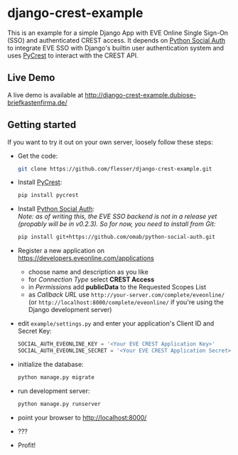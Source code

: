 # django-crest-example
This is an example for a simple Django App with EVE Online Single Sign-On (SSO) and authenticated CREST access.
It depends on [Python Social Auth](http://psa.matiasaguirre.net/) to integrate EVE SSO with Django's builtin user authentication system and uses [PyCrest](https://forums.eveonline.com/default.aspx?g=posts&t=398676) to interact with the CREST API.

## Live Demo
A live demo is available at http://django-crest-example.dubiose-briefkastenfirma.de/

## Getting started
If you want to try it out on your own server, loosely follow these steps:

* Get the code:
  ```bash
  git clone https://github.com/flesser/django-crest-example.git
  ```

* Install [PyCrest](https://github.com/Dreae/PyCrest):
  ```bash
  pip install pycrest
  ```

* Install [Python Social Auth](https://github.com/omab/python-social-auth):  
  *Note: as of writing this, the EVE SSO backend is not in a release yet (propably will be in v0.2.3).
  So for now, you need to install from Git:*
  ```bash
  pip install git+https://github.com/omab/python-social-auth.git
  ```

* Register a new application on https://developers.eveonline.com/applications
  - choose name and description as you like
  - for *Connection Type* select **CREST Access**
  - in *Permissions* add **publicData** to the Requested Scopes List
  - as *Callback URL* use `http://your-server.com/complete/eveonline/` (or `http://localhost:8000/complete/eveonline/` if you're using the Django development server)
  
* edit `example/settings.py` and enter your application's Client ID and Secret Key:
  ```python
  SOCIAL_AUTH_EVEONLINE_KEY = '<Your EVE CREST Application Key>'
  SOCIAL_AUTH_EVEONLINE_SECRET = '<Your EVE CREST Application Secret>'
  ```

* initialize the database:
  ```bash
  python manage.py migrate
  ```

* run development server:
  ```bash
  python manage.py runserver
  ```

* point your browser to [http://localhost:8000/](http://localhost:8000/)

* ???

* Profit!
